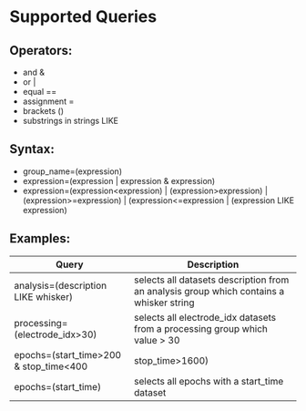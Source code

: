 Supported Queries 
==

Operators:
-
 - and &
 - or  |
 - equal ==
 - assignment =
 - brackets ()
 - substrings in strings LIKE
 
 
Syntax:
-

- group_name=(expression)
- expression=(expression | expression & expression)
- expression=(expression<expression) | (expression>expression) | (expression>=expression) | (expression<=expression | (expression LIKE expression)

Examples:
-

 Query                                 |      Description
-------------------------------------|---------------------------------------------------------------------------------------
 analysis=(description LIKE whisker) | selects all datasets description from an analysis group which contains a whisker string 
 processing=(electrode_idx>30)       | selects all electrode_idx datasets from a processing group which value > 30  
 epochs=(start_time>200 & stop_time<400 <nowiki>|</nowiki> stop_time>1600) | selects all epochs which start_time > 200 or stop_time < 400
 epochs=(start_time)                    | selects all epochs with a start_time dataset                                                             
 



 
